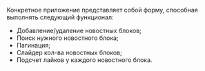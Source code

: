 Конкретное приложение представляет собой форму, способная выполнять следующий функционал:
- Добавление/удаление новостных блоков;
- Поиск нужного новостного блока;
- Пагинация;
- Слайдер кол-ва новостных блоков;
- Подсчет лайков у каждого новостного блока. 
